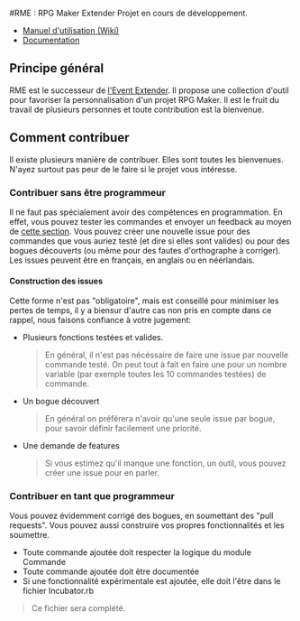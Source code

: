 #RME : RPG Maker Extender
Projet en cours de développement.

*    [Manuel d'utilisation (Wiki)](https://github.com/funkywork/RME/wiki)
*    [Documentation](/doc/README.md)

## Principe général 
RME est le successeur de [l'Event Extender](http://funkywork.github.io/EE). Il propose une collection d'outil pour favoriser la personnalisation d'un projet RPG Maker. Il est le fruit du travail de plusieurs personnes et toute contribution est la bienvenue. 

## Comment contribuer
Il existe plusieurs manière de contribuer. Elles sont toutes les bienvenues. N'ayez surtout pas peur de le faire si le projet vous intéresse. 

### Contribuer sans être programmeur
Il ne faut pas spécialement avoir des compétences en programmation. En effet, vous pouvez tester les commandes et envoyer un feedback au moyen de [cette section](https://github.com/funkywork/RME/issues). Vous pouvez créer une nouvelle issue pour des commandes que vous auriez testé (et dire si elles sont valides) ou pour des bogues découverts (ou même pour des fautes d'orthographe à corriger). Les issues peuvent être en français, en anglais ou en néérlandais. 

#### Construction des issues
Cette forme n'est pas "obligatoire", mais est conseillé pour minimiser les pertes de temps, il y a biensur d'autre cas non pris en compte dans ce rappel, nous faisons confiance à votre jugement: 

*   Plusieurs fonctions testées et valides. 
    > En général, il n'est pas nécéssaire de faire une issue par nouvelle commande testé. On peut tout à fait en faire une pour un nombre variable (par exemple toutes les 10 commandes testées) de commande. 

*   Un bogue découvert 
    > En général on préférera n'avoir qu'une seule issue par bogue, pour savoir définir facilement une priorité.

*   Une demande de features
    > Si vous estimez qu'il manque une fonction, un outil, vous pouvez créer une issue pour en parler.

### Contribuer en tant que programmeur
Vous pouvez évidemment corrigé des bogues, en soumettant des "pull requests". Vous pouvez aussi construire vos propres fonctionnalités et les soumettre. 

*   Toute commande ajoutée doit respecter la logique du module Commande
*   Toute commande ajoutée doit être documentée
*   Si une fonctionnalité expérimentale est ajoutée, elle doit l'être dans le fichier Incubator.rb

> Ce fichier sera complété.
